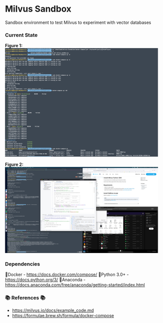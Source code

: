 # Milvus Sandbox
Sandbox environment to test Milvus to experiment with vector databases

### Current State


**Figure 1:** ![Milvus Running Locally](https://github.com/12Siva/MilvusSandbox/blob/main/Milvus%20Locally%20Running.png)


**Figure 2:** ![Milvus Connection Successful](https://github.com/12Siva/MilvusSandbox/blob/main/Milvus%20Connection%20Successful.png)

### Dependencies 

📕Docker - https://docs.docker.com/compose/
📙Python 3.0+ - https://docs.python.org/3/
📗Anaconda - https://docs.anaconda.com/free/anaconda/getting-started/index.html

### 📚 References 📚

* https://milvus.io/docs/example_code.md
* https://formulae.brew.sh/formula/docker-compose
